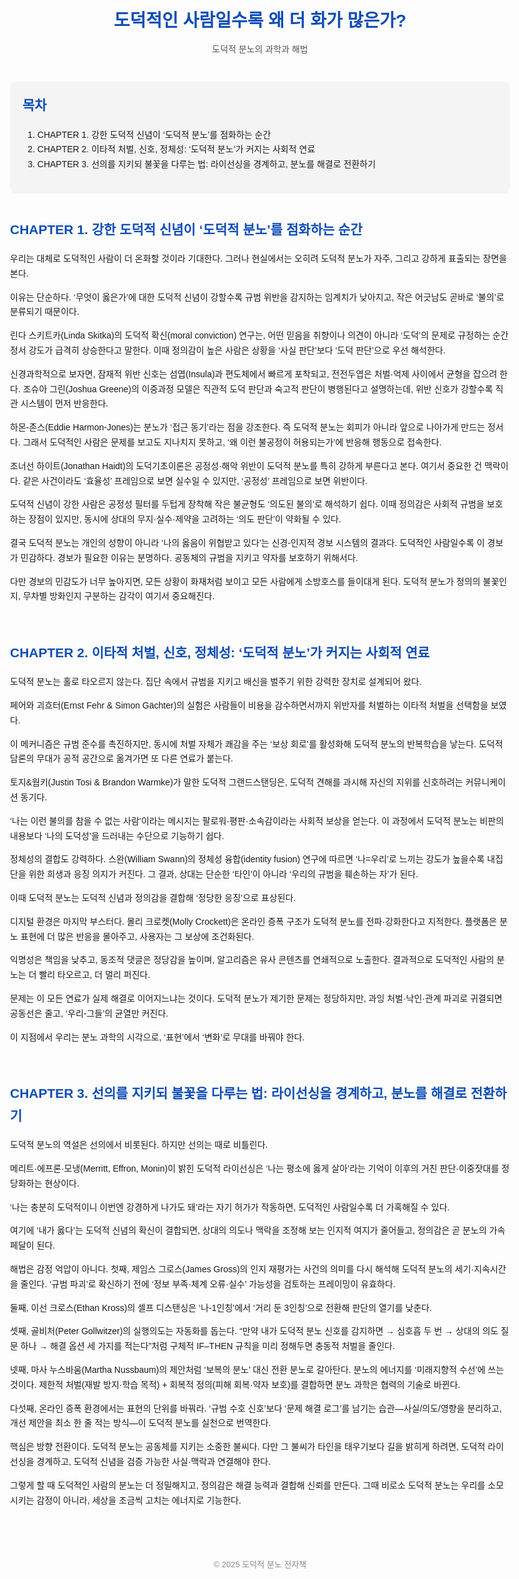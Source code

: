 <!DOCTYPE html>
<html lang="ko">
<head>
  <meta charset="UTF-8">
  <title>도덕적인 사람일수록 왜 더 화가 많은가? — 도덕적 분노의 과학과 해법</title>
  <style>
    body { font-family: "Noto Sans KR", sans-serif; line-height: 1.7; max-width: 800px; margin: 40px auto; padding: 0 20px; }
    h1, h2 { color: #0e4db7; }
    h1 { text-align: center; margin-bottom: 0; }
    .subtitle { text-align: center; color: #555; margin: 10px 0 40px; }
    .chapter { margin-bottom: 60px; }
    .toc { background: #f4f4f4; padding: 20px; margin: 40px 0; border-radius: 10px; }
    .toc h2 { margin-top: 0; }
    footer { text-align: center; font-size: 13px; color: #888; margin-top: 80px; }
  </style>
</head>
<body>
  <h1>도덕적인 사람일수록 왜 더 화가 많은가?</h1>
  <p class="subtitle">도덕적 분노의 과학과 해법</p>

  <div class="toc">
    <h2>목차</h2>
    <ol>
      <li>CHAPTER 1. 강한 도덕적 신념이 ‘도덕적 분노’를 점화하는 순간</li>
      <li>CHAPTER 2. 이타적 처벌, 신호, 정체성: ‘도덕적 분노’가 커지는 사회적 연료</li>
      <li>CHAPTER 3. 선의를 지키되 불꽃을 다루는 법: 라이선싱을 경계하고, 분노를 해결로 전환하기</li>
    </ol>
  </div>

  <div class="chapter">
    <h2>CHAPTER 1. 강한 도덕적 신념이 ‘도덕적 분노’를 점화하는 순간</h2>
    <p>우리는 대체로 도덕적인 사람이 더 온화할 것이라 기대한다. 그러나 현실에서는 오히려 도덕적 분노가 자주, 그리고 강하게 표출되는 장면을 본다.</p>
    <p>이유는 단순하다. ‘무엇이 옳은가’에 대한 도덕적 신념이 강할수록 규범 위반을 감지하는 임계치가 낮아지고, 작은 어긋남도 곧바로 ‘불의’로 분류되기 때문이다.</p>
    <p>린다 스키트카(Linda Skitka)의 도덕적 확신(moral conviction) 연구는, 어떤 믿음을 취향이나 의견이 아니라 ‘도덕’의 문제로 규정하는 순간 정서 강도가 급격히 상승한다고 말한다. 이때 정의감이 높은 사람은 상황을 ‘사실 판단’보다 ‘도덕 판단’으로 우선 해석한다.</p>
    <p>신경과학적으로 보자면, 잠재적 위반 신호는 섬엽(Insula)과 편도체에서 빠르게 포착되고, 전전두엽은 처벌·억제 사이에서 균형을 잡으려 한다. 조슈아 그린(Joshua Greene)의 이중과정 모델은 직관적 도덕 판단과 숙고적 판단이 병행된다고 설명하는데, 위반 신호가 강할수록 직관 시스템이 먼저 반응한다.</p>
    <p>하몬-존스(Eddie Harmon-Jones)는 분노가 ‘접근 동기’라는 점을 강조한다. 즉 도덕적 분노는 회피가 아니라 앞으로 나아가게 만드는 정서다. 그래서 도덕적인 사람은 문제를 보고도 지나치지 못하고, ‘왜 이런 불공정이 허용되는가’에 반응해 행동으로 접속한다.</p>
    <p>조너선 하이트(Jonathan Haidt)의 도덕기초이론은 공정성·해악 위반이 도덕적 분노를 특히 강하게 부른다고 본다. 여기서 중요한 건 맥락이다. 같은 사건이라도 ‘효율성’ 프레임으로 보면 실수일 수 있지만, ‘공정성’ 프레임으로 보면 위반이다.</p>
    <p>도덕적 신념이 강한 사람은 공정성 필터를 두텁게 장착해 작은 불균형도 ‘의도된 불의’로 해석하기 쉽다. 이때 정의감은 사회적 규범을 보호하는 장점이 있지만, 동시에 상대의 무지·실수·제약을 고려하는 ‘의도 판단’이 약화될 수 있다.</p>
    <p>결국 도덕적 분노는 개인의 성향이 아니라 ‘나의 옳음이 위협받고 있다’는 신경-인지적 경보 시스템의 결과다. 도덕적인 사람일수록 이 경보가 민감하다. 경보가 필요한 이유는 분명하다. 공동체의 규범을 지키고 약자를 보호하기 위해서다.</p>
    <p>다만 경보의 민감도가 너무 높아지면, 모든 상황이 화재처럼 보이고 모든 사람에게 소방호스를 들이대게 된다. 도덕적 분노가 정의의 불꽃인지, 무차별 방화인지 구분하는 감각이 여기서 중요해진다.</p>
  </div>

  <div class="chapter">
    <h2>CHAPTER 2. 이타적 처벌, 신호, 정체성: ‘도덕적 분노’가 커지는 사회적 연료</h2>
    <p>도덕적 분노는 홀로 타오르지 않는다. 집단 속에서 규범을 지키고 배신을 벌주기 위한 강력한 장치로 설계되어 왔다.</p>
    <p>페어와 괴흐터(Ernst Fehr & Simon Gächter)의 실험은 사람들이 비용을 감수하면서까지 위반자를 처벌하는 이타적 처벌을 선택함을 보였다.</p>
    <p>이 메커니즘은 규범 준수를 촉진하지만, 동시에 처벌 자체가 쾌감을 주는 ‘보상 회로’를 활성화해 도덕적 분노의 반복학습을 낳는다. 도덕적 담론의 무대가 공적 공간으로 옮겨가면 또 다른 연료가 붙는다.</p>
    <p>토지&웜키(Justin Tosi & Brandon Warmke)가 말한 도덕적 그랜드스탠딩은, 도덕적 견해를 과시해 자신의 지위를 신호하려는 커뮤니케이션 동기다.</p>
    <p>‘나는 이런 불의를 참을 수 없는 사람’이라는 메시지는 팔로워·평판·소속감이라는 사회적 보상을 얻는다. 이 과정에서 도덕적 분노는 비판의 내용보다 ‘나의 도덕성’을 드러내는 수단으로 기능하기 쉽다.</p>
    <p>정체성의 결합도 강력하다. 스완(William Swann)의 정체성 융합(identity fusion) 연구에 따르면 ‘나=우리’로 느끼는 강도가 높을수록 내집단을 위한 희생과 응징 의지가 커진다. 그 결과, 상대는 단순한 ‘타인’이 아니라 ‘우리의 규범을 훼손하는 자’가 된다.</p>
    <p>이때 도덕적 분노는 도덕적 신념과 정의감을 결합해 ‘정당한 응징’으로 표상된다.</p>
    <p>디지털 환경은 마지막 부스터다. 몰리 크로켓(Molly Crockett)은 온라인 증폭 구조가 도덕적 분노를 전파·강화한다고 지적한다. 플랫폼은 분노 표현에 더 많은 반응을 몰아주고, 사용자는 그 보상에 조건화된다.</p>
    <p>익명성은 책임을 낮추고, 동조적 댓글은 정당감을 높이며, 알고리즘은 유사 콘텐츠를 연쇄적으로 노출한다. 결과적으로 도덕적인 사람의 분노는 더 빨리 타오르고, 더 멀리 퍼진다.</p>
    <p>문제는 이 모든 연료가 실제 해결로 이어지느냐는 것이다. 도덕적 분노가 제기한 문제는 정당하지만, 과잉 처벌·낙인·관계 파괴로 귀결되면 공동선은 줄고, ‘우리-그들’의 균열만 커진다.</p>
    <p>이 지점에서 우리는 분노 과학의 시각으로, ‘표현’에서 ‘변화’로 무대를 바꿔야 한다.</p>
  </div>

  <div class="chapter">
    <h2>CHAPTER 3. 선의를 지키되 불꽃을 다루는 법: 라이선싱을 경계하고, 분노를 해결로 전환하기</h2>
    <p>도덕적 분노의 역설은 선의에서 비롯된다. 하지만 선의는 때로 비틀린다.</p>
    <p>메리트·에프론·모냉(Merritt, Effron, Monin)이 밝힌 도덕적 라이선싱은 ‘나는 평소에 옳게 살아’라는 기억이 이후의 거친 판단·이중잣대를 정당화하는 현상이다.</p>
    <p>‘나는 충분히 도덕적이니 이번엔 강경하게 나가도 돼’라는 자기 허가가 작동하면, 도덕적인 사람일수록 더 가혹해질 수 있다.</p>
    <p>여기에 ‘내가 옳다’는 도덕적 신념의 확신이 결합되면, 상대의 의도나 맥락을 조정해 보는 인지적 여지가 줄어들고, 정의감은 곧 분노의 가속 페달이 된다.</p>
    <p>해법은 감정 억압이 아니다. 첫째, 제임스 그로스(James Gross)의 인지 재평가는 사건의 의미를 다시 해석해 도덕적 분노의 세기·지속시간을 줄인다. ‘규범 파괴’로 확신하기 전에 ‘정보 부족·체계 오류·실수’ 가능성을 검토하는 프레이밍이 유효하다.</p>
    <p>둘째, 이선 크로스(Ethan Kross)의 셀프 디스탠싱은 ‘나-1인칭’에서 ‘거리 둔 3인칭’으로 전환해 판단의 열기를 낮춘다.</p>
    <p>셋째, 골비처(Peter Gollwitzer)의 실행의도는 자동화를 돕는다. “만약 내가 도덕적 분노 신호를 감지하면 → 심호흡 두 번 → 상대의 의도 질문 하나 → 해결 옵션 세 가지를 적는다”처럼 구체적 IF–THEN 규칙을 미리 정해두면 충동적 처벌을 줄인다.</p>
    <p>넷째, 마사 누스바움(Martha Nussbaum)의 제안처럼 ‘보복의 분노’ 대신 전환 분노로 갈아탄다. 분노의 에너지를 ‘미래지향적 수선’에 쓰는 것이다. 제한적 처벌(재발 방지·학습 목적) + 회복적 정의(피해 회복·약자 보호)를 결합하면 분노 과학은 협력의 기술로 바뀐다.</p>
    <p>다섯째, 온라인 증폭 환경에서는 표현의 단위를 바꿔라. ‘규범 수호 신호’보다 ‘문제 해결 로그’를 남기는 습관—사실/의도/영향을 분리하고, 개선 제안을 최소 한 줄 적는 방식—이 도덕적 분노를 실천으로 번역한다.</p>
    <p>핵심은 방향 전환이다. 도덕적 분노는 공동체를 지키는 소중한 불씨다. 다만 그 불씨가 타인을 태우기보다 길을 밝히게 하려면, 도덕적 라이선싱을 경계하고, 도덕적 신념을 검증 가능한 사실·맥락과 연결해야 한다.</p>
    <p>그렇게 할 때 도덕적인 사람의 분노는 더 정밀해지고, 정의감은 해결 능력과 결합해 신뢰를 만든다. 그때 비로소 도덕적 분노는 우리를 소모시키는 감정이 아니라, 세상을 조금씩 고치는 에너지로 기능한다.</p>
  </div>

  <footer>
    © 2025 도덕적 분노 전자책
  </footer>
</body>
</html>

